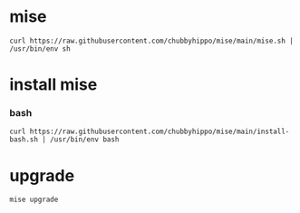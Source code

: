 # mise
```shell
curl https://raw.githubusercontent.com/chubbyhippo/mise/main/mise.sh | /usr/bin/env sh
```
# install mise
### bash
```shell
curl https://raw.githubusercontent.com/chubbyhippo/mise/main/install-bash.sh | /usr/bin/env bash
```
# upgrade
```shell
mise upgrade
```
